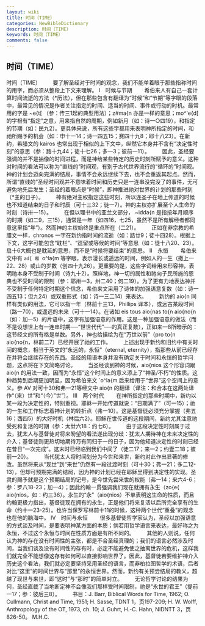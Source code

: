 ```yaml
---
layout: wiki
title: 时间（TIME）
categories: NewBibleDictionary
description: 时间（TIME）
keywords: 时间（TIME）
comments: false
---
```


## 时间（TIME）



时间（TIME）
　　要了解圣经对于时间的观念，我们不能单着眼于那些指称时间的用字，而必须从整段上下文来理解。
Ⅰ　时候与节期
　　希伯来人有自己一套计算时间流逝的方法（*历法），但在那些包含有翻译为“时候”和“节期”等字眼的段落中，最常见的情况是作者关注指定的时间、适当的时间、事件或行动的时机。最常用的字是 ~e{t[ （参：传三1起的典型用法）；z#ma{n 亦是一样的意思；mo^'e{d[ 的字根有“指定”之意，用来指自然的周期，例如新月（如：诗一○四19），和指定的节期（如：民九2）。更具体来说，所有这些字都用来表明神所指定的时间，和祂所赐予的机会（如：申十一14；诗一四五15；赛四十九8；耶十八23）。在新约，希腊文的 kairos 也常出现于相似的上下文中，纵然它本身并不含有“决定性时刻”的意思（参：路十九44；徒十七26；多一3；彼前一11）。
　　因此，圣经要强调的并不是抽像的时间进程，而是神给某些特定的历史时刻所赋予的意义。这种对时间的看法可以称为“直线的”时间观，有别于古代世界流行的“循环的”时间观。神的计划会迈向完满的结局，事情不会永远继续下去，也不会重返其起点。然而，所谓“直线的”圣经时间观并不意味着时间和历史只是一连串没完没了的事件，无可避免地先后发生；圣经的着眼点是“时候”，即神推进祂对世界的计划的那些时刻（*主的日子）。
　　神有绝对主权指定这些时刻，所以连圣子在地上传道的时候也不知道结束的日子和时辰（可十三32；徒一7）。神的主权亦扩展至个人生命的时刻（诗卅一15）。
　　在但以理书中的亚兰文部分， ~idda{n 是指按年月顺序的时期（如二9，三15），通常是一年（如四16，七25，虽然不是所有解经者都同意这里指“年”）。然而神的主权始终是重点所在（二21）。
　　正如在非宗教的希腊文一样，chronos 一字在新约指时间的流逝（如：路廿9；徒十四28）。根据上下文，这字可能包含“耽栏”、“逗留或等候的时间”等意思（如：徒十八20、23）。启十6大概也是耽延的意思，而不是“时候将要结束”的意思。
Ⅱ　永恒
　　希伯来文中有 `ad[ 和 `o^la{m 等字眼，表示漫长或遥远的时间，例如人的一生（撒上一22、28）或山的岁数（创四十九26）。更重要的是，这些字词给用来形容神，表明祂本身不受制于时间（诗九十2）。照样地，神一切的属性和祂向子民所施的恩典也不受时间的限制（参：耶卅一3，卅二40；何二19）。为了更有力地表达神并不受制于任何特定时期这个信念，希伯来文采用了诗体的加强语意复数（如：诗一四五13；但九24）或双重形式（如：诗一三二14）来表达。
　　新约的 aio{n 同样有类似的用法，它可以指一年（林前十三13，Phillips 译本），或远古某段时间（路一70），或遥远的未来（可十一14）。在诸如 eis tous aio{nas to{n aio{no{n （如：加一5）的片语中，这字有加强语意的作用。这是一种加强语意的做法（而不是设想世上有一连串时期──“世世代代”──的真正复数），正如来一8所暗示的：这节经文的所有格是单数。另外，神也给描绘为在“万世以前”（pro to{n aio{no{n，林前二7）已经开展了祂的工作。
　　上述出现于新约和旧约中有关时间的概念，相当于英文的“永远的，永恒”（eternal, eternity），指那些从前已经存在并将会继续存在的东西。圣经的用语本身并没有确定关于时间和永恒的哲学问题，这点将在下文简略讨论。
　　当圣经谈到神的时候，aio{nios 这个形容词跟 aio{n 的用法一致，因而为“永恒”这个时间上的意义添上了“神圣/不朽”的性质。这种趋势到后期更加明显，因为希伯来文 `o^la{m 后来给用于“世界”这个空间上的意义。参 AV 对可十30和弗一21等经文中 aio{n 的翻译〔译注：和合本在这两处译作“（来）世”和“（今）”世”〕。
Ⅲ　两个时代
　　在神所指定的那些时期中，新约以某一段为决定性的，特别重视。耶稣一开始传道就说：“日期满了”（可一15）；祂的一生和工作标志着神计划的转折点（弗一10）。这是基督徒必须充分掌握（弗五16；西四5）的大好时机（林后六2）。耶稣在世传道的这段期间，新约尤其注意祂受死和复活的时期（参：太廿六18：约七6）。
　　由于这段决定性时刻属于过去，犹太人与基督徒对将来盼望的看法遂出现分歧：犹太人期待神在未来决定性的介入；基督徒则更热切地期待万有同归于一的日子，因为他知道决定性的时刻已经在昔日“一次完成”。这末时已经临到我们中间了（徒二17；来一2；约壹二18；彼前一20）。
　　当代犹太人将时间划分为今世和来世，新约对此作出显著的修改。虽然将来从“现世”到“来世”仍然有一段过渡时刻（可十30；弗一21；多二12-13），但却可预期完满的结局，因为神的计划已经在耶稣里得到决定性的实现。圣灵的赐予就是这个预期结局的记号，是今世先尝来世的权能（弗一14；来六4-6；参：罗八18-23；加一4）；因此约翰一贯强调我们现在就拥有永生（zo{e{ aio{nios，如：约三36）。永生的“永”（aio{nios）不单表明这生命的性质，而且约翰更极力指出，基督徒现在拥有的永生，正是他们将来复活以后所完全享有的生命（约十一23-25）。也许当保罗写林前十11的时候，这种两个世代“重叠”的观念也在他的脑海中。
Ⅳ　时间与永恒
　　很多基督徒哲学家认为，圣经以加强语意的方式谈及时间，是要表明神某方面的本质；倘若用哲学语言来表达，最好称之为永恒，不过这个永恒与时间在性质方面是有所不同的。
　　其他的人则说，任何认为神的存在没有时间性的主张，都是不合圣经真理的；我们的语言必然涉及时间，当我们谈及没有时间性的存有时，必定不能避免使之抽离世界的危机，这样我们就完全不能想像这存有如何可以直接影响世界了。因此，基督徒若要维护神介入历史这个看法，我们就必定要坚持采用圣经的语言，而非柏拉图哲学的术语，后者对比“这里”的时间世界与“那里”的永恒世界。然而，新约有关预尝结局的教义，超越了现世与来世，即“这时”与“那时”的简单对立。
　　无论哲学讨论的结果为何，圣经直截了当地断定神不会像我们那样受时间限制，祂是“永世的君王”（提前一17；参：彼后三8）。
　　书目：J. Barr, Biblical Words for Time, 1962; O.
Cullmann, Christ and Time, 1951; H.
Sasse, TDNT 1，页197-209; H. W. Wolff, Anthropology of the OT, 1973, ch. 10; J.
Guhrt, H.-C. Hahn, NIDNTT 3，页826-50。
M.H.C.





